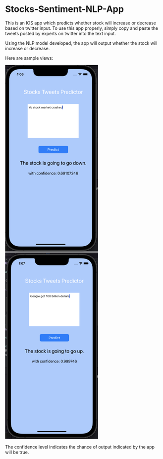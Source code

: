 # Stocks-Sentiment-NLP-App

This is an IOS app which predicts whether stock will increase or decrease based on twitter input. To use this app properly, simply copy and paste the tweets posted by experts on twitter into the text input.

Using the NLP model developed, the app will output whether the stock will increase or decrease. 

Here are sample views:

<img src="https://github.com/alexshumteru/Stocks-Sentiment-NLP-App/blob/master/sample_img1.png" width="300" height="600">
<img src="https://github.com/alexshumteru/Stocks-Sentiment-NLP-App/blob/master/sample_img2.png" width="300" height="600">

The confidence level indicates the chance of output indicated by the app will be true. 
